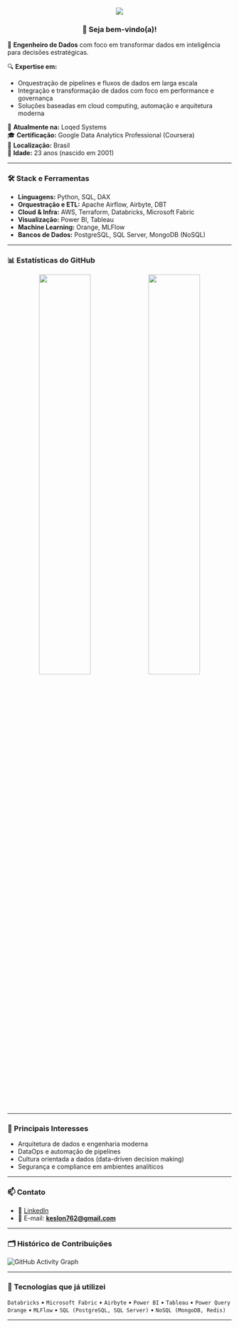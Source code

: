 <h1 align="center">
  <img src="https://capsule-render.vercel.app/api?type=waving&color=0d6efd,673ab7&height=180&section=header&text=Transforme%20Problemas.%20Codifique%20Soluções.&fontSize=30&fontAlignY=35&desc=Keslon%20Magdiel%20|%20Engenheiro%20de%20Dados&descAlignY=60" />
</h1>


<h3 align="center">👋 Seja bem-vindo(a)!</h3>

🚀 **Engenheiro de Dados** com foco em transformar dados em inteligência para decisões estratégicas.

🔍 **Expertise em:**
- Orquestração de pipelines e fluxos de dados em larga escala
- Integração e transformação de dados com foco em performance e governança
- Soluções baseadas em cloud computing, automação e arquitetura moderna

💼 **Atualmente na:** Loqed Systems  
🎓 **Certificação:** Google Data Analytics Professional (Coursera)  
📍 **Localização:** Brasil  
🎂 **Idade:** 23 anos (nascido em 2001)

---

### 🛠️ Stack e Ferramentas

- **Linguagens:** Python, SQL, DAX
- **Orquestração e ETL:** Apache Airflow, Airbyte, DBT
- **Cloud & Infra:** AWS, Terraform, Databricks, Microsoft Fabric
- **Visualização:** Power BI, Tableau
- **Machine Learning:** Orange, MLFlow
- **Bancos de Dados:** PostgreSQL, SQL Server, MongoDB (NoSQL)

---

### 📊 Estatísticas do GitHub

<p align="center">
  <img width="48%" src="https://github-readme-stats.vercel.app/api?username=keslonmagdiel&show_icons=true&theme=radical" />
  <img width="48%" src="https://github-readme-stats.vercel.app/api/top-langs/?username=keslonmagdiel&layout=compact&theme=radical" />
</p>

---

### 🔎 Principais Interesses

- Arquitetura de dados e engenharia moderna
- DataOps e automação de pipelines
- Cultura orientada a dados (data-driven decision making)
- Segurança e compliance em ambientes analíticos

---

### 📫 Contato

- 💼 [LinkedIn](https://www.linkedin.com/in/keslon-magdiel-43a226243/)
- 📧 E-mail: **keslon762@gmail.com**

---

### 🗂️ Histórico de Contribuições

![GitHub Activity Graph](https://github-readme-activity-graph.cyclic.app/graph?username=keslonmagdiel&theme=react-dark)

---

### 🧰 Tecnologias que já utilizei

`Databricks` • `Microsoft Fabric` • `Airbyte` • `Power BI` • `Tableau` • `Power Query`  
`Orange` • `MLFlow` • `SQL (PostgreSQL, SQL Server)` • `NoSQL (MongoDB, Redis)`

---

